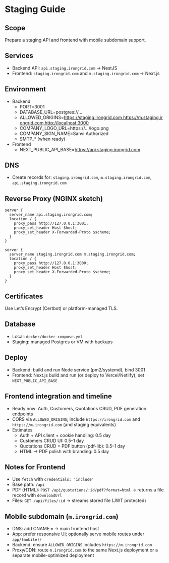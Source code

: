 # Staging Guide

## Scope
Prepare a staging API and frontend with mobile subdomain support.

## Services
- Backend API: `api.staging.irongrid.com` -> NestJS
- Frontend: `staging.irongrid.com` and `m.staging.irongrid.com` -> Next.js

## Environment
- Backend
  - PORT=3001
  - DATABASE_URL=postgres://...
  - ALLOWED_ORIGINS=https://staging.irongrid.com,https://m.staging.irongrid.com,http://localhost:3000
  - COMPANY_LOGO_URL=https://.../logo.png
  - COMPANY_SIGN_NAME=Sanvi Authorized
  - SMTP_* (when ready)
- Frontend
  - NEXT_PUBLIC_API_BASE=https://api.staging.irongrid.com

## DNS
- Create records for: `staging.irongrid.com`, `m.staging.irongrid.com`, `api.staging.irongrid.com`

## Reverse Proxy (NGINX sketch)
```
server {
  server_name api.staging.irongrid.com;
  location / {
    proxy_pass http://127.0.0.1:3001;
    proxy_set_header Host $host;
    proxy_set_header X-Forwarded-Proto $scheme;
  }
}

server {
  server_name staging.irongrid.com m.staging.irongrid.com;
  location / {
    proxy_pass http://127.0.0.1:3000;
    proxy_set_header Host $host;
    proxy_set_header X-Forwarded-Proto $scheme;
  }
}
```

## Certificates
Use Let’s Encrypt (Certbot) or platform-managed TLS.

## Database
- Local: `docker/docker-compose.yml`
- Staging: managed Postgres or VM with backups

## Deploy
- Backend: build and run Node service (pm2/systemd), bind 3001
- Frontend: Next.js build and run (or deploy to Vercel/Netlify); set `NEXT_PUBLIC_API_BASE`

## Frontend integration and timeline
- Ready now: Auth, Customers, Quotations CRUD, PDF generation endpoints
- CORS via `ALLOWED_ORIGINS`; include `https://irongrid.com` and `https://m.irongrid.com` (and staging equivalents)
- Estimates
  - Auth + API client + cookie handling: 0.5 day
  - Customers CRUD UI: 0.5–1 day
  - Quotations CRUD + PDF button (pdf-lib): 0.5–1 day
  - HTML → PDF polish with branding: 0.5 day

## Notes for Frontend
- Use `fetch` with `credentials: 'include'`
- Base path: `/api`
- PDF (HTML): `POST /api/quotations/:id/pdf?format=html` -> returns a file record with `downloadUrl`
- Files: `GET /api/files/:id` -> streams stored file (JWT protected)

## Mobile subdomain (`m.irongrid.com`)
- DNS: add CNAME `m` -> main frontend host
- App: prefer responsive UI; optionally serve mobile routes under `app/(mobile)/`
- Backend: ensure `ALLOWED_ORIGINS` includes `https://m.irongrid.com`
- Proxy/CDN: route `m.irongrid.com` to the same Next.js deployment or a separate mobile-optimized deployment
